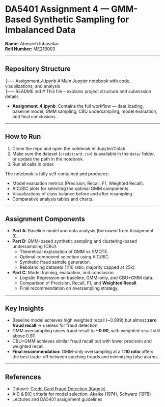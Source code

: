 # DA5401 Assignment 4 — GMM-Based Synthetic Sampling for Imbalanced Data

**Name:** Abesech Inbasekar  
**Roll Number:** ME21B003  

---

## Repository Structure
├── Assignment_4.ipynb # Main Jupyter notebook with code, visualizations, and analysis  
├── README.md # This file – explains project structure and submission details  


- **Assignment_4.ipynb**: Contains the full workflow — data loading, baseline model, GMM sampling, CBU undersampling, model evaluation, and final conclusions.  

---

## How to Run

1. Clone the repo and open the notebook in Jupyter/Colab.  
2. Make sure the dataset (`creditcard.csv`) is available in the `data/` folder, or update the path in the notebook.  
3. Run all cells in order.  

The notebook is fully self-contained and produces:  
- Model evaluation metrics (Precision, Recall, F1, Weighted Recall).  
- AIC/BIC plots for selecting the optimal GMM components.  
- Visualizations of class balance before and after resampling.  
- Comparative analysis tables and charts.  

---

## Assignment Components

- **Part A:** Baseline model and data analysis (borrowed from Assignment 3).  
- **Part B:** GMM-based synthetic sampling and clustering-based undersampling (CBU).  
  - Theoretical explanation of GMM vs SMOTE.  
  - Optimal component selection using AIC/BIC.  
  - Synthetic fraud sample generation.  
  - Rebalancing datasets (1:10 ratio, majority capped at 25k).  
- **Part C:** Model training, evaluation, and conclusion.  
  - Logistic Regression on baseline, GMM-only, and CBU+GMM data.  
  - Comparison of Precision, Recall, F1, and **Weighted Recall**.  
  - Final recommendation on oversampling strategy.  

---

## Key Insights

- Baseline model achieves high weighted recall (~0.999) but almost **zero fraud recall** → useless for fraud detection.  
- GMM oversampling raises fraud recall to **~0.90**, with weighted recall still above 0.97.  
- CBU+GMM achieves similar fraud recall but with lower precision and weighted recall.  
- **Final recommendation:** GMM-only oversampling at a **1:10 ratio** offers the best trade-off between catching frauds and minimizing false alarms.  

---

## References

- Dataset: [Credit Card Fraud Detection (Kaggle)](https://www.kaggle.com/mlg-ulb/creditcardfraud)  
- AIC & BIC criteria for model selection: Akaike (1974), Schwarz (1978)  
- Lectures and DA5401 assignment guidelines


